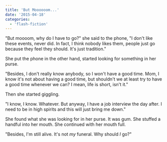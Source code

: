 ```yaml
---
title: 'But Moooooom...'
date: '2015-04-18'
categories:
  - 'flash-fiction'
---
```


"But moooom, why do I have to go?" she said to the phone, "I don't like these
events, never did. In fact, I think nobody likes them, people just go because
they feel they should. It's just tradition."

She put the phone in the other hand, started looking for something in her purse.

"Besides, I don't really know anybody, so I won't have a good time. Mom, I know
it's not about having a good time, but shouldn't we at least try to have a good
time whenever we can? I mean, life is short, isn't it."

Then she started giggling.

"I know, I know. Whatever. But anyway, I have a job interview the day after. I
need to be in high spirits and this will just bring me down."

She found what she was looking for in her purse. It was gum. She stuffed a
handful into her mouth. She continued with her mouth full.

"Besides, I'm still alive. It's not *my* funeral. Why should _I_ go?"

